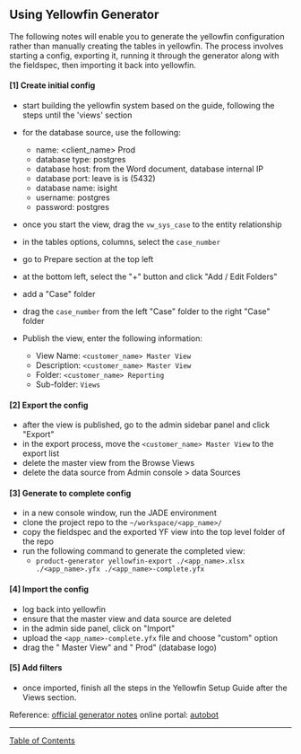 ## Using Yellowfin Generator

The following notes will enable you to generate the yellowfin configuration rather than manually creating the tables in yellowfin. The process involves starting a config, exporting it, running it through the generator along with the fieldspec, then importing it back into yellowfin.

#### [1] Create initial config
- start building the yellowfin system based on the guide, following the steps until the 'views' section
- for the database source, use the following:
	- name: <client_name> Prod
  - database type: postgres
  - database host: from the Word document, database internal IP
  - database port: leave is is (5432)
  - database name: isight
  - username: postgres
  - password: postgres

- once you start the view, drag the `vw_sys_case` to the entity relationship
- in the tables options, columns, select the `case_number`
- go to Prepare section at the top left
- at the bottom left, select the "+" button and click "Add / Edit Folders"
- add a "Case" folder
- drag the `case_number` from the left "Case" folder to the right "Case" folder
- Publish the view, enter the following information:
	- View Name: `<customer_name> Master View`
	- Description: `<customer_name> Master View`
	- Folder: `<customer_name> Reporting`
	- Sub-folder: `Views`

#### [2] Export the config
- after the view is published, go to the admin sidebar panel and click "Export"
- in the export process, move the `<customer_name> Master View` to the export list
- delete the master view from the Browse Views
- delete the data source from Admin console > data Sources

#### [3] Generate to complete config
- in a new console window, run the JADE environment
- clone the project repo to the `~/workspace/<app_name>/`
- copy the fieldspec and the exported YF view into the top level folder of the repo
- run the following command to generate the completed view:
	- `product-generator yellowfin-export ./<app_name>.xlsx ./<app_name>.yfx ./<app_name>-complete.yfx`

#### [4] Import the config
- log back into yellowfin
- ensure that the master view and data source are deleted
- in the admin side panel, click on "Import"
- upload the `<app_name>-complete.yfx` file and choose "custom" option
- drag the "<app> Master View" and "<app> Prod" (database logo)

#### [5] Add filters
- once imported, finish all the steps in the Yellowfin Setup Guide after the Views section.


Reference: [official generator notes](https://github.com/i-Sight/isight-self-service/blob/master/docs/yellowfin.md)
online portal: [autobot](https://autobot.i-sight.com)

***
[Table of Contents](../README.md)
